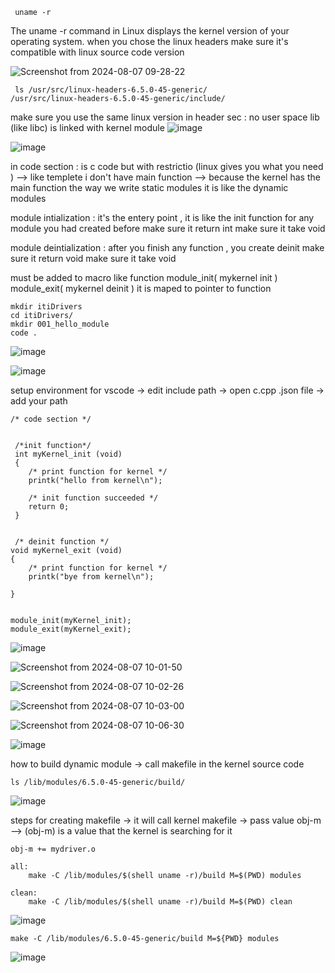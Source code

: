 ```
 uname -r
```
The uname -r command in Linux displays the kernel version of your operating system. 
when you chose the linux headers make sure it's compatible with linux source code version

 ![Screenshot from 2024-08-07 09-28-22](https://github.com/user-attachments/assets/f0aa1f51-9b9d-482e-9fe2-faa138d28bfc)
```
 ls /usr/src/linux-headers-6.5.0-45-generic/
/usr/src/linux-headers-6.5.0-45-generic/include/
```
make sure you use the same linux version
in header sec : no user space lib (like libc) is linked with kernel module 
![image](https://github.com/user-attachments/assets/c1d820dc-80a3-42df-9ec7-864f3f5b3320)

![image](https://github.com/user-attachments/assets/0a5ad6e4-5b9e-4547-abe0-205798499b93)

in code section : is c code but with restrictio (linux gives you what you need ) --> like templete
i don't have main function --> because the kernel has the main function
the way we write static modules it is like the dynamic modules 

module intialization : it's the entery point , it is like the init function for any module you had created before
                       make sure it return int 
                       make sure it take void 


module deintialization :  after you finish any function , you create deinit 
                       make sure it return void
                       make sure it take void 

must be added to macro like function 
module_init( mykernel init )
module_exit( mykernel deinit )
it is maped to  pointer to function  
```
mkdir itiDrivers
cd itiDrivers/
mkdir 001_hello_module
code .
```
![image](https://github.com/user-attachments/assets/b475e05e-6134-403d-bf87-cc91a1b93cbf)

![image](https://github.com/user-attachments/assets/5589597b-498f-47aa-87b9-26f1768d48d4)

setup environment for vscode
-> edit include path 
-> open c.cpp .json file
-> add your path
```
/* code section */


 /*init function*/
 int myKernel_init (void)
 {
    /* print function for kernel */
    printk("hello from kernel\n");

    /* init function succeeded */
    return 0;
 }


 /* deinit function */
void myKernel_exit (void)
{
    /* print function for kernel */
    printk("bye from kernel\n");

}


module_init(myKernel_init);
module_exit(myKernel_exit);
```

![image](https://github.com/user-attachments/assets/6f1652c2-75e9-41ac-a226-a3304739e844)

![Screenshot from 2024-08-07 10-01-50](https://github.com/user-attachments/assets/862300ed-122c-4c12-ba4f-eb4b22dd77a6)

![Screenshot from 2024-08-07 10-02-26](https://github.com/user-attachments/assets/181cc640-dc49-48b4-9a34-8f8faf44ce55)

![Screenshot from 2024-08-07 10-03-00](https://github.com/user-attachments/assets/e6e1d054-4bfb-41c0-a94e-5c1f5cf9c182)

![Screenshot from 2024-08-07 10-06-30](https://github.com/user-attachments/assets/7cde1bf2-e68b-4067-80a2-19b9ba91ec9c)

![image](https://github.com/user-attachments/assets/d6c64a26-0790-4585-bb2d-860b3c3b927e)

how to build dynamic module
-> call makefile in the kernel source code 
```
ls /lib/modules/6.5.0-45-generic/build/
```
![image](https://github.com/user-attachments/assets/dc3652ec-2593-49fa-8a63-4aa35e8356d0)

steps for creating makefile
-> it will call kernel  makefile
-> pass value obj-m --> (obj-m) is a value that the kernel is searching for it 
```
obj-m += mydriver.o

all:
	make -C /lib/modules/$(shell uname -r)/build M=$(PWD) modules

clean:
	make -C /lib/modules/$(shell uname -r)/build M=$(PWD) clean
```

![image](https://github.com/user-attachments/assets/d443a7c4-42aa-46d9-bac8-a583b16a72fb)

```
make -C /lib/modules/6.5.0-45-generic/build M=${PWD} modules
```
![image](https://github.com/user-attachments/assets/688354af-4ea4-4447-b962-e970ac19c5a1)






